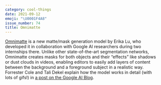 ```yaml
---
category: cool-things
date: 2021-09-12
emoji: "\U0001F4A8"
issue_number: 74
title: Omnimatte
---
```


[Omnimatte](https://ai.googleblog.com/2021/08/introducing-omnimattes-new-approach-to.html?utm_campaign=Dynamically%20Typed&utm_medium=email&utm_source=Revue%20newsletter) is a new matte/mask generation model by Erika Lu, who developed it in collaboration with Google AI researchers during two internships there.
Unlike other state-of-the-art segmentation networks, Omnimatte creates masks for both objects and their “effects” like shadows or dust clouds in videos, enabling editors to easily add layers of content between the background and a foreground subject in a realistic way.
Forrester Cole and Tali Dekel explain how the model works in detail (with lots of gifs!) in [a post on the Google AI Blog](https://ai.googleblog.com/2021/08/introducing-omnimattes-new-approach-to.html?utm_campaign=Dynamically%20Typed&utm_medium=email&utm_source=Revue%20newsletter).